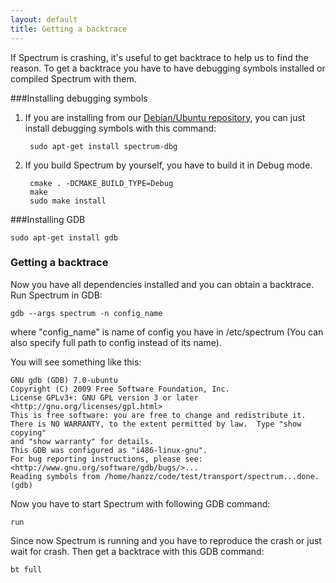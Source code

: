```yaml
---
layout: default
title: Getting a backtrace
---
```


If Spectrum is crashing, it's useful to get backtrace to help us to find the reason. To get
a backtrace you have to have debugging symbols installed or compiled Spectrum with them.

###Installing debugging symbols
1. If you are installing from our [Debian/Ubuntu repository](debian-ubuntu-installation.html), you can just install debugging symbols
with this command:

		sudo apt-get install spectrum-dbg

2. If you build Spectrum by yourself, you have to build it in Debug mode.

		cmake . -DCMAKE_BUILD_TYPE=Debug
		make
		sudo make install

###Installing GDB

	sudo apt-get install gdb

### Getting a backtrace
Now you have all dependencies installed and you can obtain a backtrace. Run Spectrum in GDB:

	gdb --args spectrum -n config_name

where "config_name" is name of config you have in /etc/spectrum (You can also specify full path to config instead of its name).

You will see something like this:

	GNU gdb (GDB) 7.0-ubuntu
	Copyright (C) 2009 Free Software Foundation, Inc.
	License GPLv3+: GNU GPL version 3 or later <http://gnu.org/licenses/gpl.html>
	This is free software: you are free to change and redistribute it.
	There is NO WARRANTY, to the extent permitted by law.  Type "show copying"
	and "show warranty" for details.
	This GDB was configured as "i486-linux-gnu".
	For bug reporting instructions, please see:
	<http://www.gnu.org/software/gdb/bugs/>...
	Reading symbols from /home/hanzz/code/test/transport/spectrum...done.
	(gdb)

Now you have to start Spectrum with following GDB command:

	run

Since now Spectrum is running and you have to reproduce the crash or just wait for crash. Then get a backtrace with this GDB command:

	bt full
